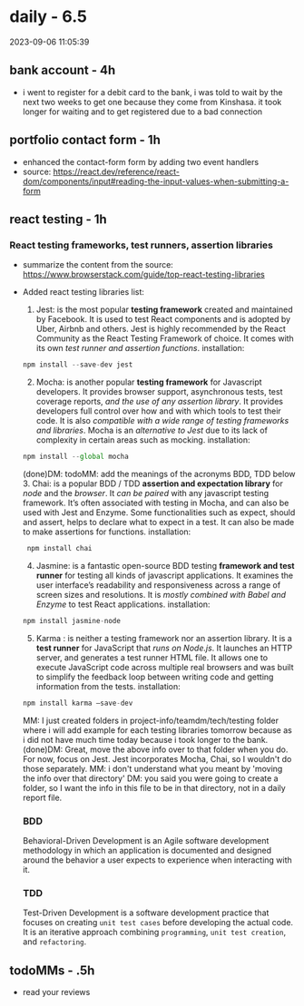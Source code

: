 # daily - 6.5
2023-09-06 11:05:39
## bank account - 4h

- i went to register for a debit card to the bank, i was told to wait by the next two weeks to get one because they come from Kinshasa. it took longer for waiting and to get registered due to a bad connection

## portfolio contact form - 1h

- enhanced the contact-form form by adding two event handlers
- source: https://react.dev/reference/react-dom/components/input#reading-the-input-values-when-submitting-a-form

## react testing - 1h

### React testing frameworks, test runners, assertion libraries

- summarize the content from the source: https://www.browserstack.com/guide/top-react-testing-libraries
- Added react testing libraries list:

  1. Jest: is the most popular __testing framework__ created and maintained by Facebook. It is used to test React components and is adopted by Uber, Airbnb and others. Jest is highly recommended by the React Community as the React Testing Framework of choice. It comes with its own _test runner and assertion functions_.
     installation:

  ```js
  npm install --save-dev jest
  ```

  2. Mocha: is another popular __testing framework__ for Javascript developers. It provides browser support, asynchronous tests, test coverage reports, _and the use of any assertion library_. It provides developers full control over how and with which tools to test their code. It is also _compatible with a wide range of testing frameworks and libraries_. Mocha is an _alternative to Jest_ due to its lack of complexity in certain areas such as mocking.
     installation:

  ```js
  npm install --global mocha
  ```
  (done)DM: todoMM: add the meanings of the acronyms BDD, TDD below
  3. Chai: is a popular BDD / TDD __assertion and expectation library__ for _node_ and the _browser_. It _can be paired_ with any javascript testing framework. It’s often associated with testing in Mocha, and can also be used with Jest and Enzyme. Some functionalities such as expect, should and assert, helps to declare what to expect in a test. It can also be made to make assertions for functions.
     installation:

  ```js
   npm install chai
  ```

  4. Jasmine: is a fantastic open-source BDD testing __framework and test runner__ for testing all kinds of javascript applications. It examines the user interface’s readability and responsiveness across a range of screen sizes and resolutions. It is _mostly combined with Babel and Enzyme_ to test React applications.
     installation:

  ```js
  npm install jasmine-node
  ```

  5. Karma : is neither a testing framework nor an assertion library. It is a __test runner__ for JavaScript that _runs on Node.js_. It launches an HTTP server, and generates a test runner HTML file. It allows one to execute JavaScript code across multiple real browsers and was built to simplify the feedback loop between writing code and getting information from the tests.
     installation:

  ```js
  npm install karma –save-dev
  ```
  MM: I just created folders in project-info/teamdm/tech/testing folder where i will add example for each testing libraries tomorrow because as i did not have much time today because i took longer to the bank. 
  (done)DM: Great, move the above info over to that folder when you do. For now, focus on Jest. Jest incorporates Mocha, Chai, so I wouldn't do those separately. MM: i don't understand what you meant by 'moving the info over that directory' DM: you said you were going to create a folder, so I want the info in this file to be in that directory, not in a daily report file.

  ### BDD
  Behavioral-Driven Development is an Agile software development methodology in which an application is documented and designed around the behavior a user expects to experience when interacting with it.
  

  ### TDD
  Test-Driven Development is a software development practice that focuses on creating `unit test cases` before developing the actual code. It is an iterative approach combining `programming`, `unit test creation`, and `refactoring`.

## todoMMs - .5h

- read your reviews
